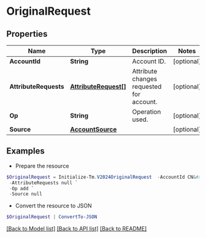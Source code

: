 # OriginalRequest
## Properties

Name | Type | Description | Notes
------------ | ------------- | ------------- | -------------
**AccountId** | **String** | Account ID. | [optional] 
**AttributeRequests** | [**AttributeRequest[]**](AttributeRequest.md) | Attribute changes requested for account. | [optional] 
**Op** | **String** | Operation used. | [optional] 
**Source** | [**AccountSource**](AccountSource.md) |  | [optional] 

## Examples

- Prepare the resource
```powershell
$OriginalRequest = Initialize-Tm.V2024OriginalRequest  -AccountId CN&#x3D;Abby Smith,OU&#x3D;Austin,OU&#x3D;Americas,OU&#x3D;Demo,DC&#x3D;seri,DC&#x3D;acme,DC&#x3D;com `
 -AttributeRequests null `
 -Op add `
 -Source null
```

- Convert the resource to JSON
```powershell
$OriginalRequest | ConvertTo-JSON
```

[[Back to Model list]](../README.md#documentation-for-models) [[Back to API list]](../README.md#documentation-for-api-endpoints) [[Back to README]](../README.md)

